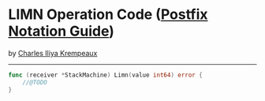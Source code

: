 # LIMN Operation Code ([Postfix Notation Guide](../../README.md))

by [Charles Iliya Krempeaux](http://changelog.ca/)

---

```go
func (receiver *StackMachine) Limn(value int64) error {
	//@TODO
}
```
